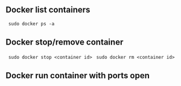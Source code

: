 ## Docker list containers
``` sudo docker ps -a```

## Docker stop/remove container
``` sudo docker stop <container id>```
``` sudo docker rm <container id>```

## Docker run container with ports open
``` sudo docker run -it -p <ip1>:<ip2> -p <ip3>:<ip4> --name <container name> <image name> --port=<ip> --rest_api_port=<ip> --container_config=<..>  
